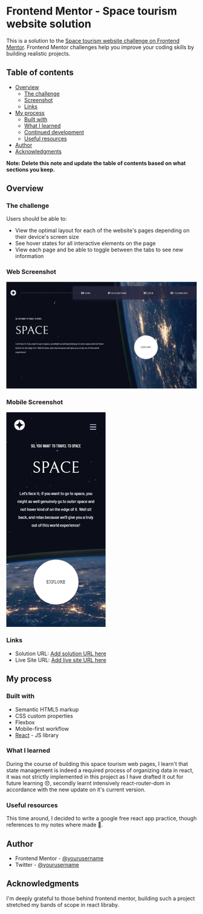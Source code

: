 # Frontend Mentor - Space tourism website solution

This is a solution to the [Space tourism website challenge on Frontend Mentor](https://www.frontendmentor.io/challenges/space-tourism-multipage-website-gRWj1URZ3). Frontend Mentor challenges help you improve your coding skills by building realistic projects. 

## Table of contents

- [Overview](#overview)
  - [The challenge](#the-challenge)
  - [Screenshot](#screenshot)
  - [Links](#links)
- [My process](#my-process)
  - [Built with](#built-with)
  - [What I learned](#what-i-learned)
  - [Continued development](#continued-development)
  - [Useful resources](#useful-resources)
- [Author](#author)
- [Acknowledgments](#acknowledgments)

**Note: Delete this note and update the table of contents based on what sections you keep.**

## Overview

### The challenge

Users should be able to:

- View the optimal layout for each of the website's pages depending on their device's screen size
- See hover states for all interactive elements on the page
- View each page and be able to toggle between the tabs to see new information

### Web Screenshot

![](./src/assets/space-tourism-snapshot/space-tourism-capture.jpeg)

### Mobile Screenshot

![](./src/assets/space-tourism-snapshot/space-tourism-mobile.png)


### Links

- Solution URL: [Add solution URL here](https://github.com/code-pace/space-tourism)
- Live Site URL: [Add live site URL here](https://your-live-site-url.com)

## My process

### Built with

- Semantic HTML5 markup
- CSS custom properties
- Flexbox
- Mobile-first workflow
- [React](https://reactjs.org/) - JS library


### What I learned

During the course of building this space tourism web pages, I learn't that state management is indeed a required process of organizing data in react, it was not strictly implemented in this project as I have drafted it out for future learning 😞, secondly learnt intensively react-router-dom in accordance with the new update on it's current version.

### Useful resources

This time around, I decided to write a google free react app practice, though references to my notes where made 🤪.

## Author

- Frontend Mentor - [@yourusername](https://www.frontendmentor.io/profile/code-pace)
- Twitter - [@yourusername](https://www.twitter.com/code_pace)

## Acknowledgments

I'm deeply grateful to those behind frontend mentor, building such a project stretched my bands of scope in react libraby.
